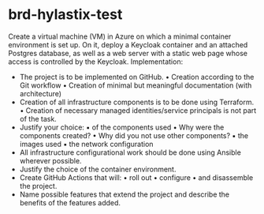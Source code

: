 # brd-hylastix-test
Create a virtual machine (VM) in Azure on which a minimal container environment is set up. On it, deploy a Keycloak container and an attached Postgres database, as well as a web server with a static web page whose access is controlled by the Keycloak.
Implementation:
- The project is to be implemented on GitHub.
• Creation according to the Git workflow
• Creation of minimal but meaningful documentation (with architecture)
- Creation of all infrastructure components is to be done using Terraform.
• Creation of necessary managed identities/service principals is not part of the task.
- Justify your choice:
▪ of the components used
• Why were the components created?
• Why did you not use other components?
▪ the images used
▪ the network configuration
- All infrastructure configurational work should be done using Ansible wherever possible.
- Justify the choice of the container environment.
- Create GitHub Actions that will:
• roll out
• configure
• and disassemble
the project.
- Name possible features that extend the project and describe the benefits of the features added.